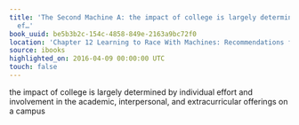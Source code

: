 ```yaml
---
title: 'The Second Machine A: the impact of college is largely determined by individual
  ef…'
book_uuid: be5b3b2c-154c-4858-849e-2163a9bc72f0
location: 'Chapter 12 Learning to Race With Machines: Recommendations for Individuals'
source: ibooks
highlighted_on: 2016-04-09 00:00:00 UTC
touch: false
---
```


the impact of college is largely determined by individual effort and involvement in the academic, interpersonal, and extracurricular offerings on a campus